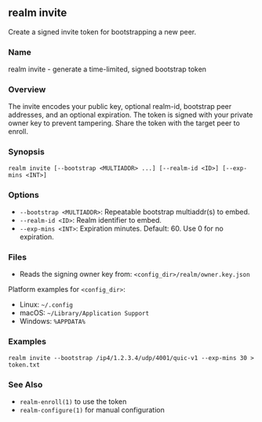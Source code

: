 ## realm invite

Create a signed invite token for bootstrapping a new peer.

### Name

realm invite - generate a time-limited, signed bootstrap token

### Overview

The invite encodes your public key, optional realm-id, bootstrap peer addresses, and an optional expiration. The token is signed with your private owner key to prevent tampering. Share the token with the target peer to enroll.

### Synopsis

```
realm invite [--bootstrap <MULTIADDR> ...] [--realm-id <ID>] [--exp-mins <INT>]
```

### Options

- `--bootstrap <MULTIADDR>`: Repeatable bootstrap multiaddr(s) to embed.
- `--realm-id <ID>`: Realm identifier to embed.
- `--exp-mins <INT>`: Expiration minutes. Default: 60. Use 0 for no expiration.

### Files

- Reads the signing owner key from: `<config_dir>/realm/owner.key.json`

Platform examples for `<config_dir>`:

- Linux: `~/.config`
- macOS: `~/Library/Application Support`
- Windows: `%APPDATA%`

### Examples

```
realm invite --bootstrap /ip4/1.2.3.4/udp/4001/quic-v1 --exp-mins 30 > token.txt
```

### See Also

- `realm-enroll(1)` to use the token
- `realm-configure(1)` for manual configuration


